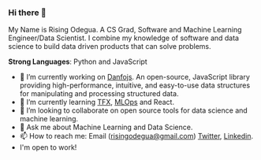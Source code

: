 ### Hi there 👋

My Name is Rising Odegua. A CS Grad, Software and Machine Learning Engineer/Data Scientist. I combine my knowledge of software and data science to build data driven products that can solve problems. 

**Strong Languages**: Python and JavaScript
  
- 🔭 I’m currently working on [Danfojs](https://github.com/opensource9ja/danfojs). An open-source, JavaScript library providing high-performance, intuitive, and easy-to-use data structures for manipulating and processing structured data.
- 🌱 I’m currently learning [TFX](https://www.tensorflow.org/tfx), [MLOps](https://cloud.google.com/solutions/machine-learning/mlops-continuous-delivery-and-automation-pipelines-in-machine-learning) and React.
- 👯 I’m looking to collaborate on open source tools for data science and machine learning.
- 💬 Ask me about Machine Learning and Data Science.
- 📫 How to reach me: Email (risingodegua@gmail.com) [Twitter](https://twitter.com/risingodegua), [Linkedin](https://www.linkedin.com/in/risingdeveloper).
- I'm open to work!

